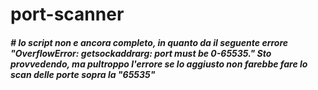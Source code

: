 port-scanner
============

<h5>
# lo script non e ancora completo, in quanto da il seguente errore "OverflowError: getsockaddrarg: port must be 0-65535."  Sto provvedendo, ma pultroppo l'errore se lo aggiusto non farebbe fare lo scan delle porte sopra la "65535"
</h5>
